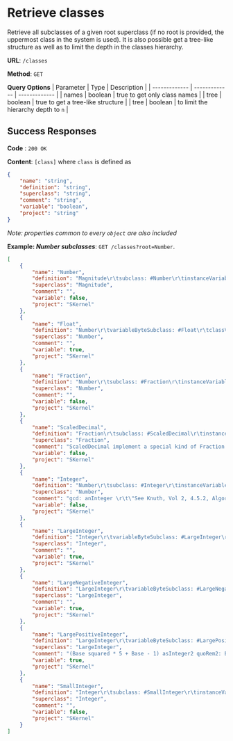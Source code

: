 # Retrieve classes
Retrieve all subclasses of a given root superclass (if no root is provided, the uppermost class in the system is used).
It is also possible get a tree-like structure as well as to limit the depth in the classes hierarchy.    

**URL**: `/classes`

**Method**: `GET`

**Query Options**
| Parameter | Type | Description |
| ------------- | ------------- | ------------- |
| names | boolean | true to get only class names | 
| tree | boolean | true to get a tree-like structure |
| tree | boolean | to limit the hierarchy depth to `n` |

## Success Responses

**Code** : `200 OK`

**Content**: `[class]` where `class` is defined as
```json
{
    "name": "string",
    "definition": "string",
    "superclass": "string",
    "comment": "string",
    "variable": "boolean",
    "project": "string"
}
```
_Note: properties common to every `object` are also included_ 

**Example: _Number subclasses_**: `GET /classes?root=Number`.
```json
[
    {
        "name": "Number",
        "definition": "Magnitude\r\tsubclass: #Number\r\tinstanceVariableNames: ''\r\tclassVariableNames: ''\r\tpoolDictionaries: ''",
        "superclass": "Magnitude",
        "comment": "",
        "variable": false,
        "project": "SKernel"
    },
    {
        "name": "Float",
        "definition": "Number\r\tvariableByteSubclass: #Float\r\tclassVariableNames: 'E Infinity MinusInfinity Pi RadiansPerDegree Status'\r\tpoolDictionaries: ''",
        "superclass": "Number",
        "comment": "",
        "variable": true,
        "project": "SKernel"
    },
    {
        "name": "Fraction",
        "definition": "Number\r\tsubclass: #Fraction\r\tinstanceVariableNames: 'numerator denominator'\r\tclassVariableNames: ''\r\tpoolDictionaries: ''",
        "superclass": "Number",
        "comment": "",
        "variable": false,
        "project": "SKernel"
    },
    {
        "name": "ScaledDecimal",
        "definition": "Fraction\r\tsubclass: #ScaledDecimal\r\tinstanceVariableNames: 'scale'\r\tclassVariableNames: ''\r\tpoolDictionaries: ''",
        "superclass": "Fraction",
        "comment": "ScaledDecimal implement a special kind of Fraction that prints in decimal notation.\rIt uses a limited number of digits (scale) after the decimal separation dot and round the result.\rNote that a ScaledDecimal does not printOn: exactly, however it will storeOn: exactly because the full precision fraction is kept in memory.\r\rThis is mostly usefull with denominators being powers of 10.",
        "variable": false,
        "project": "SKernel"
    },
    {
        "name": "Integer",
        "definition": "Number\r\tsubclass: #Integer\r\tinstanceVariableNames: ''\r\tclassVariableNames: ''\r\tpoolDictionaries: ''",
        "superclass": "Number",
        "comment": "gcd: anInteger \r\t\"See Knuth, Vol 2, 4.5.2, Algorithm L\"\r\t\"Initialize\"\r\t| higher u v k uHat vHat a b c d vPrime vPrimePrime q t |\r\thigher := SmallInteger maxVal highBit.\r\tu := self abs max: (v := anInteger abs).\r\tv := self abs min: v.\r\t[v class == SmallInteger]\r\t\twhileFalse: [(uHat := u bitShift: (k := higher - u highBit)) class == SmallInteger\r\t\t\t\tifFalse: [k := k - 1.\r\t\t\t\t\tuHat := uHat bitShift: -1].\r\t\t\tvHat := v bitShift: k.\r\t\t\ta := 1.\r\t\t\tb := 0.\r\t\t\tc := 0.\r\t\t\td := 1.\r\t\t\t\"Test quotient\"\r\t\t\t[(vPrime := vHat + d) ~= 0\r\t\t\t\tand: [(vPrimePrime := vHat + c) ~= 0\r\t\t\t\t\t\tand: [(q := uHat + a // vPrimePrime) = (uHat + b // vPrime)]]]\r\t\t\t\twhileTrue: [\"Emulate Euclid\"\r\t\t\t\t\tc := a - (q * (a := c)).\r\t\t\t\t\t\"Emulate Euclid\"\r\t\t\t\t\td := b - (q * (b := d)).\r\t\t\t\t\tvHat := uHat - (q * (uHat := vHat))].\r\t\t\t\"Multiprecision step\"\r\t\t\tb = 0\r\t\t\t\tifTrue: [v := u rem: (u := v)]\r\t\t\t\tifFalse: [t := u * a + (v * b).\r\t\t\t\t\tv := u * c + (v * d).\r\t\t\t\t\tu := t]].\r\t^ v gcd: u",
        "variable": false,
        "project": "SKernel"
    },
    {
        "name": "LargeInteger",
        "definition": "Integer\r\tvariableByteSubclass: #LargeInteger\r\tclassVariableNames: 'Base Bits DigitLength'\r\tpoolDictionaries: ''",
        "superclass": "Integer",
        "comment": "",
        "variable": true,
        "project": "SKernel"
    },
    {
        "name": "LargeNegativeInteger",
        "definition": "LargeInteger\r\tvariableByteSubclass: #LargeNegativeInteger\r\tclassVariableNames: 'LeftLimit'\r\tpoolDictionaries: ''",
        "superclass": "LargeInteger",
        "comment": "",
        "variable": true,
        "project": "SKernel"
    },
    {
        "name": "LargePositiveInteger",
        "definition": "LargeInteger\r\tvariableByteSubclass: #LargePositiveInteger\r\tclassVariableNames: ''\r\tpoolDictionaries: ''",
        "superclass": "LargeInteger",
        "comment": "(Base squared * 5 + Base - 1) asInteger2 quoRem2: Base.\r(Base squared * 5 + Base - 1) asInteger2 quoRem: Base.\r",
        "variable": true,
        "project": "SKernel"
    },
    {
        "name": "SmallInteger",
        "definition": "Integer\r\tsubclass: #SmallInteger\r\tinstanceVariableNames: ''\r\tclassVariableNames: 'Maximum Minimum'\r\tpoolDictionaries: ''",
        "superclass": "Integer",
        "comment": "",
        "variable": false,
        "project": "SKernel"
    }
]
```